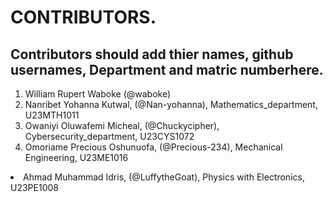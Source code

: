 # CONTRIBUTORS.
## Contributors should add thier names, github usernames, Department and matric numberhere.
<ol>
<li>William Rupert Waboke (@waboke)
<li>Nanribet Yohanna Kutwal, (@Nan-yohanna), Mathematics_department, U23MTH1011</li>
<li>Owaniyi Oluwafemi Micheal, (@Chuckycipher), Cybersecurity_department, U23CYS1072</li>
<li>Omoriame Precious Oshunuofa, (@Precious-234), Mechanical Engineering, U23ME1016</li>
</ol>
<li>Ahmad Muhammad Idris, (@LuffytheGoat), Physics with Electronics, U23PE1008</li>
